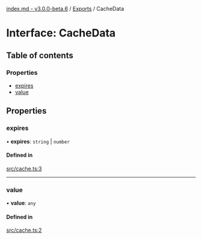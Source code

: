 [index.md - v3.0.0-beta.6](../README.md) / [Exports](../modules.md) / CacheData

# Interface: CacheData

## Table of contents

### Properties

- [expires](CacheData.md#expires)
- [value](CacheData.md#value)

## Properties

### expires

• **expires**: `string` \| `number`

#### Defined in

[src/cache.ts:3](https://github.com/saqqdy/js-cool/blob/affa229/src/cache.ts#L3)

---

### value

• **value**: `any`

#### Defined in

[src/cache.ts:2](https://github.com/saqqdy/js-cool/blob/affa229/src/cache.ts#L2)

